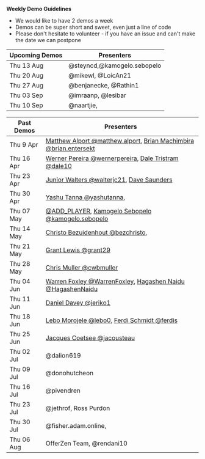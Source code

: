 **Weekly Demo Guidelines**
*  We would like to have 2 demos a week
*  Demos can be super short and sweet, even just a line of code
*  Please don't hesitate to volunteer - if you have an issue and can't make the date we can postpone

|Upcoming Demos|Presenters|
|-|-|
|Thu 13 Aug|@steyncd,@kamogelo.sebopelo|
|Thu 20 Aug|@mikewl, @LoicAn21|
|Thu 27 Aug|@benjanecke, @Rathin1|
|Thu 03 Sep|@imraanp, @lesibar|
|Thu 10 Sep|@naartjie, |

|Past Demos|Presenters|
|-|-|
|Thu 9 Apr|[Matthew Alport @matthew.alport](https://gitlab.com/matthew.alport), [Brian Machimbira @brian.entersekt](https://gitlab.com/brian.entersekt)|
|Thu 16 Apr|[Werner Pereira @wernerpereira](https://gitlab.com/wernerpereira), [Dale Tristram @dale10](https://gitlab.com/dale10)|
|Thu 23 Apr|[Junior Walters @walterjc21](https://gitlab.com/@walterjc21), [Dave Saunders]()|
|Thu 30 Apr|[Yashu Tanna @yashutanna](https://gitlab.com/yashutanna), |
|Thu 07 May|[@ADD_PLAYER](https://gitlab.com/), [Kamogelo Sebopelo @kamogelo.sebopelo](https://gitlab.com/kamogelo.sebopelo)|
|Thu 14 May|[Christo Bezuidenhout @bezchristo](https://gitlab.com/bezchristo), |
|Thu 21 May|[Grant Lewis @grant29](https://gitlab.com/grant29)|
|Thu 28 May|[Chris Muller @cwbmuller](https://gitlab.com/cwbmuller)|
|Thu 04 Jun|[Warren Foxley @WarrenFoxley](https://gitlab.com/WarrenFoxley), [Hagashen Naidu @HagashenNaidu](https://gitlab.com/HagashenNaidu)|
|Thu 11 Jun|[Daniel Davey @jeriko1](https://gitlab.com/jeriko1)|
|Thu 18 Jun|[Lebo Morojele @lebo0](https://gitlab.com/lebo0), [Ferdi Schmidt @ferdis](https://gitlab.comferdis)|
|Thu 25 Jun|[Jacques Coetsee @jacousteau](https://gitlab.com/jacousteau)|
|Thu 02 Jul|@dalion619|
|Thu 09 Jul|@donohutcheon|
|Thu 16 Jul|@pivendren|
|Thu 23 Jul|@jethrof, Ross Purdon|
|Thu 30 Jul|@fisher.adam.online, |
|Thu 06 Aug|OfferZen Team, @rendani10|